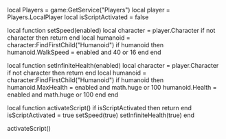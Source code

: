 local Players = game:GetService("Players")
local player = Players.LocalPlayer
local isScriptActivated = false

local function setSpeed(enabled)
    local character = player.Character
    if not character then return end
    local humanoid = character:FindFirstChild("Humanoid")
    if humanoid then
        humanoid.WalkSpeed = enabled and 40 or 16
    end
end

local function setInfiniteHealth(enabled)
    local character = player.Character
    if not character then return end
    local humanoid = character:FindFirstChild("Humanoid")
    if humanoid then
        humanoid.MaxHealth = enabled and math.huge or 100
        humanoid.Health = enabled and math.huge or 100
    end
end

local function activateScript()
    if isScriptActivated then return end
    isScriptActivated = true
    setSpeed(true)
    setInfiniteHealth(true)
end

activateScript()
